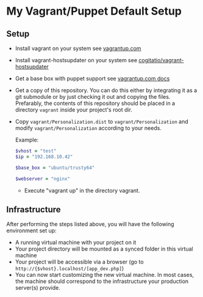 # My Vagrant/Puppet Default Setup 

## Setup

-   Install vagrant on your system
    see [vagrantup.com](http://docs.vagrantup.com/v2/getting-started/index.html)

-   Install vagrant-hostsupdater on your system
    see [cogitatio/vagrant-hostsupdater](https://github.com/cogitatio/vagrant-hostsupdater#installation)

-   Get a base box with puppet support
    see [vagrantup.com docs](http://docs.vagrantup.com/v2/getting-started/boxes.html)

-   Get a copy of this repository. You can do this either by integrating it as a git submodule or by just checking it out and copying the files. 
    Prefarably, the contents of this repository should be placed in a directory `vagrant` inside your project's root dir.

-   Copy `vagrant/Personalization.dist` to `vagrant/Personalization` and modify `vagrant/Personalization` according to your needs.

    Example:
    ```ruby
    $vhost = "test"
    $ip = "192.168.10.42"

    $base_box = "ubuntu/trusty64"

    $webserver = "nginx"
    ```
        
    -   Execute "vagrant up" in the directory vagrant.

## Infrastructure

After performing the steps listed above, you will have the following environment set up:

- A running virtual machine with your project on it
- Your project directory will be mounted as a synced folder in this virtual machine
- Your project will be accessible via a browser (go to `http://{$vhost}.localhost/[app_dev.php]`)
- You can now start customizing the new virtual machine. In most cases, the machine should correspond to the infrastructure your production server(s) provide.

